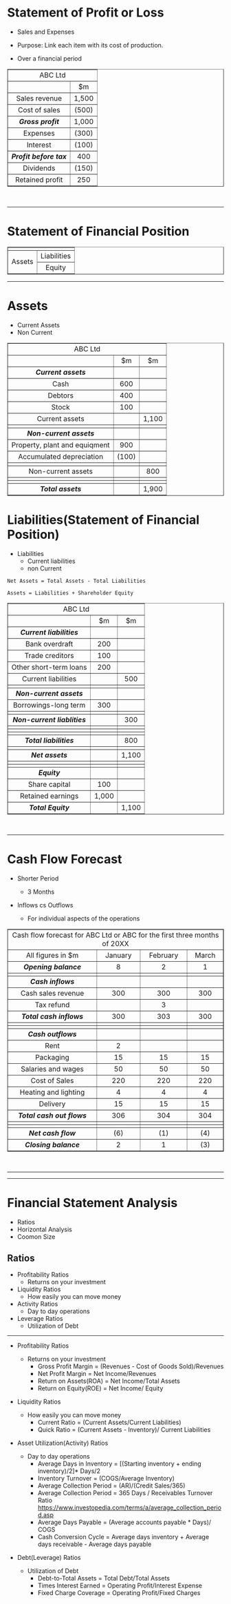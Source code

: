 # Statement of Profit or Loss

- Sales and Expenses
- Purpose: Link each item with its cost of production.

- Over a financial period


<table border="1">
    <tr>
    <td colspan="2" align="center">ABC Ltd</td>
    </tr>
    <tr align="center">
        <td></td>
        <td>$m</td>
    </tr>
    <tr align="center">
        <td>Sales revenue</td>
        <td>1,500</td>
    </tr>
    <tr align="center">
        <td>Cost of sales</td>
        <td>(500)</td>
    </tr>
    <tr align="center">
        <td><strong><em>Gross profit</em></strong></td>
        <td>1,000</td>
    </tr>
    <tr align="center">
        <td>Expenses</td>
        <td>(300)</td>
    </tr>
    <tr align="center">
        <td>Interest</td>
        <td>(100)</td>
    </tr>
    <tr align="center">
        <td><em><strong>Profit before tax</em></strong></td>
        <td>400</td>
    </tr>
    <tr align="center">
        <td>Dividends</td>
        <td>(150)</td>
    </tr>
    <tr align="center">
        <td>Retained profit</td>
        <td>250</td>
    </tr>
</table>

<br>
<hr>

# Statement of Financial Position

<table border="1">
    <tr>
    <td colspan="2" align="center"></td>
    </tr>
    <tr align="center">
        <td rowspan="2">Assets</td>
        <td>Liabilities</td>
    </tr>
    <tr align="center">
        <td>Equity</td>
    </tr>
</table>

<hr>

# Assets

- Current Assets
- Non Current


<table border="1">
    <tr>
    <td colspan="3" align="center">ABC Ltd</td>
    </tr>
    <tr align="center">
        <td></td>
        <td>$m</td>
        <td>$m</td>
    </tr>
    <tr align="center">
        <td><em><strong>Current assets</strong></em></td>
        <td></td>
        <td></td>
    </tr>
    <tr align="center">
        <td>Cash</td>
        <td>600</td>
        <td></td>
    </tr>
    <tr align="center">
        <td>Debtors</td>
        <td>400</td>
        <td></td>
    </tr>
    <tr align="center">
        <td>Stock</td>
        <td>100</td>
        <td></td>
    </tr>
    <tr align="center">
        <td>Current assets</td>
        <td></td>
        <td>1,100</td>
    </tr>
    <tr align="center">
        <td></td>
        <td></td>
        <td></td>
    </tr>
    <tr align="center">
        <td><em><strong>Non-current assets</strong></em></td>
        <td></td>
        <td></td>
    </tr>
    <tr align="center">
        <td>Property, plant and equiqment</td>
        <td>900</td>
        <td></td>
    </tr>
    <tr align="center">
        <td>Accumulated depreciation</td>
        <td>(100)</td>
        <td></td>
    </tr>
    <tr align="center">
        <td></td>
        <td></td>
        <td></td>
    </tr>
    <tr align="center">
        <td>Non-current assets</td>
        <td></td>
        <td>800</td>
    </tr>
    <tr align="center">
        <td></td>
        <td></td>
        <td></td>
    </tr>
    <tr align="center">
        <td></td>
        <td></td>
        <td></td>
    </tr>
    <tr align="center">
        <td><em><strong>Total assets</strong></em></td>
        <td></td>
        <td>1,900</td>
    </tr>
</table>


# Liabilities(Statement of Financial Position)

- Liabilities
  - Current liabilities
  - non Current

```
Net Assets = Total Assets - Total Liabilities

Assets = Liabilities + Shareholder Equity
```

<table border="1">
    <tr>
    <td colspan="3" align="center">ABC Ltd</td>
    </tr>
    <tr align="center">
        <td></td>
        <td>$m</td>
        <td>$m</td>
    </tr>
    <tr align="center">
        <td><em><strong>Current liabilities</strong></em></td>
        <td></td>
        <td></td>
    </tr>
    <tr align="center">
        <td>Bank overdraft</td>
        <td>200</td>
        <td></td>
    </tr>
    <tr align="center">
        <td>Trade creditors</td>
        <td>100</td>
        <td></td>
    </tr>
    <tr align="center">
        <td>Other short-term loans</td>
        <td>200</td>
        <td></td>
    </tr>
    <tr align="center">
        <td>Current liabilities</td>
        <td></td>
        <td>500</td>
    </tr>
    <tr align="center">
        <td></td>
        <td></td>
        <td></td>
    </tr>
    <tr align="center">
        <td><em><strong>Non-current assets</strong></em></td>
        <td></td>
        <td></td>
    </tr>
    <tr align="center">
        <td>Borrowings-long term</td>
        <td>300</td>
        <td></td>
    </tr>
    <tr align="center">
        <td></td>
        <td></td>
        <td></td>
    </tr>
    <tr align="center">
        <td><em><strong>Non-current liablities</strong></em></td>
        <td></td>
        <td>300</td>
    </tr>
    <tr align="center">
        <td></td>
        <td></td>
        <td></td>
    </tr>
    <tr align="center">
        <td></td>
        <td></td>
        <td></td>
    </tr>
    <tr align="center">
        <td></td>
        <td></td>
        <td></td>
    </tr>
    <tr align="center">
        <td><em><strong>Total liabilities</strong></em></td>
        <td></td>
        <td>800</td>
    </tr>
    <tr align="center">
        <td></td>
        <td></td>
        <td></td>
    </tr>
    <tr align="center">
        <td><em><strong>Net assets</strong></em></td>
        <td></td>
        <td>1,100</td>
    </tr>
    <tr align="center">
        <td></td>
        <td></td>
        <td></td>
    </tr>
    <tr align="center">
        <td></td>
        <td></td>
        <td></td>
    </tr>
    <tr align="center">
        <td><em><strong>Equity</strong></em></td>
        <td></td>
        <td></td>
    </tr>
    <tr align="center">
        <td>Share capital</td>
        <td>100</td>
        <td></td>
    </tr>
    <tr align="center">
        <td>Retained earnings</td>
        <td>1,000</td>
        <td></td>
    </tr>
    <tr align="center">
        <td><em><strong>Total Equity</strong></em></td>
        <td></td>
        <td>1,100</td>
    </tr>
</table>


<br>

<hr>

# Cash Flow Forecast

- Shorter Period
  - 3 Months

- Inflows cs Outflows
  - For individual aspects of the operations


<table border="1">
    <tr>
    <td colspan="4" align="center">Cash flow forecast for ABC Ltd or ABC for the first three months of 20XX</td>
    </tr>
    <tr align="center">
        <td>All figures in $m</td>
        <td>January</td>
        <td>February</td>
        <td>March</td>
    </tr>
    <tr align="center">
        <td><em><strong>Opening balance</strong></em></td>
        <td>8</td>
        <td>2</td>
        <td>1</td>
    </tr>
    <tr align="center">
        <td></td>
        <td></td>
        <td></td>
        <td></td>
    </tr>
    <tr align="center">
        <td><em><strong>Cash inflows</strong></em></td>
        <td></td>
        <td></td>
        <td></td>
    </tr>
    <tr align="center">
        <td>Cash sales revenue</td>
        <td>300</td>
        <td>300</td>
        <td>300</td>
    </tr>
    <tr align="center">
        <td>Tax refund</td>
        <td></td>
        <td>3</td>
        <td></td>
    </tr>
    <tr align="center">
        <td><em><strong>Total cash inflows</strong></em></td>
        <td>300</td>
        <td>303</td>
        <td>300</td>
    </tr>
    <tr align="center">
        <td></td>
        <td></td>
        <td></td>
        <td></td>
    </tr>
    <tr align="center">
        <td></td>
        <td></td>
        <td></td>
        <td></td>
    </tr>
    <tr align="center">
        <td><em><strong>Cash outflows</strong></em></td>
        <td></td>
        <td></td>
        <td></td>
    </tr>
    <tr align="center">
        <td>Rent</td>
        <td>2</td>
        <td></td>
        <td></td>
    </tr>
    <tr align="center">
        <td>Packaging</td>
        <td>15</td>
        <td>15</td>
        <td>15</td>
    </tr>
    <tr align="center">
        <td>Salaries and wages</td>
        <td>50</td>
        <td>50</td>
        <td>50</td>
    </tr>
    <tr align="center">
        <td>Cost of Sales</td>
        <td>220</td>
        <td>220</td>
        <td>220</td>
    </tr>
    <tr align="center">
        <td>Heating and lighting</td>
        <td>4</td>
        <td>4</td>
        <td>4</td>
    </tr>
    <tr align="center">
        <td>Delivery</td>
        <td>15</td>
        <td>15</td>
        <td>15</td>
    </tr>
    <tr align="center">
        <td><em><strong>Total cash out flows</strong></em></td>
        <td>306</td>
        <td>304</td>
        <td>304</td>
    </tr>
    <tr align="center">
        <td></td>
        <td></td>
        <td></td>
        <td></td>
    </tr>
    <tr align="center">
        <td></td>
        <td></td>
        <td></td>
        <td></td>
    </tr>
    </tr>
    <tr align="center">
        <td><em><strong>Net cash flow</strong></em></td>
        <td>(6)</td>
        <td>(1)</td>
        <td>(4)</td>
    </tr>
    <tr align="center">
        <td><em><strong>Closing balance</strong></em></td>
        <td>2</td>
        <td>1</td>
        <td>(3)</td>
    </tr>
</table>

<br>

<hr>

<hr>

# Financial Statement Analysis

- Ratios
- Horizontal Analysis
- Coomon Size

## Ratios
- Profitability Ratios
  - Returns on your investment
- Liquidity Ratios
  - How easily you can move money
- Activity Ratios
  - Day to day operations
- Leverage Ratios
  - Utilization of Debt 

<hr>

- Profitability Ratios
  - Returns on your investment
    - Gross Profit Margin = (Revenues - Cost of Goods Sold)/Revenues
    - Net Profit Margin = Net Income/Revenues
    - Return on Assets(ROA) = Net Income/Total Assets
    - Return on Equity(ROE) = Net Income/ Equity

- Liquidity Ratios
  - How easily you can move money
    - Current Ratio = (Current Assets/Current Liabilities)
    - Quick Ratio = (Current Assets - Inventory)/ Current Liabilities

- Asset Utilization(Activity) Ratios
  - Day to day operations
    - Average Days in Inventory = [(Starting inventory + ending inventory)/2]* Days/2
    - Inventory Turnover = (COGS/Average Inventory)
    - Average Collection Period = (AR)/(Credit Sales/365)
    - Average Collection Period = 365 Days / Receivables Turnover Ratio
    https://www.investopedia.com/terms/a/average_collection_period.asp
    - Average Days Payable = (Average accounts payable * Days)/ COGS
    - Cash Conversion Cycle = Average days inventory + Average days receivable - Average days payable

- Debt(Leverage) Ratios
  - Utilization of Debt 
    - Debt-to-Total Assets = Total Debt/Total Assets
    - Times Interest Earned = Operating Profit/Interest Expense
    - Fixed Charge Coverage = Operating Profit/Fixed Charges